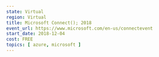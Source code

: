 ```yaml
---
state: Virtual
region: Virtual
title: Microsoft Connect(); 2018
event_url: https://www.microsoft.com/en-us/connectevent
start_date: 2018-12-04
cost: FREE
topics: [ azure, microsoft ]
---
```


